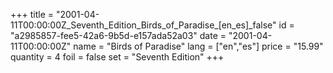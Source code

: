 +++
title = "2001-04-11T00:00:00Z_Seventh_Edition_Birds_of_Paradise_[en_es]_false"
id = "a2985857-fee5-42a6-9b5d-e157ada52a03"
date = "2001-04-11T00:00:00Z"
name = "Birds of Paradise"
lang = ["en","es"]
price = "15.99"
quantity = 4
foil = false
set = "Seventh Edition"
+++
